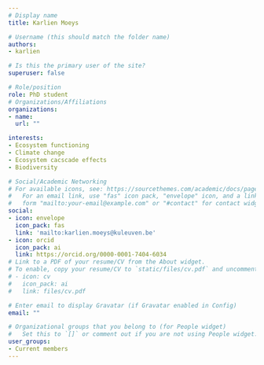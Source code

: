 ```yaml
---
# Display name
title: Karlien Moeys

# Username (this should match the folder name)
authors:
- karlien

# Is this the primary user of the site?
superuser: false

# Role/position
role: PhD student
# Organizations/Affiliations
organizations:
- name:
  url: ""

interests:
- Ecosystem functioning
- Climate change
- Ecosystem cacscade effects
- Biodiversity

# Social/Academic Networking
# For available icons, see: https://sourcethemes.com/academic/docs/page-builder/#icons
#   For an email link, use "fas" icon pack, "envelope" icon, and a link in the
#   form "mailto:your-email@example.com" or "#contact" for contact widget.
social:
- icon: envelope
  icon_pack: fas
  link: 'mailto:karlien.moeys@kuleuven.be'
- icon: orcid
  icon_pack: ai
  link: https://orcid.org/0000-0001-7404-6034
# Link to a PDF of your resume/CV from the About widget.
# To enable, copy your resume/CV to `static/files/cv.pdf` and uncomment the lines below.
# - icon: cv
#   icon_pack: ai
#   link: files/cv.pdf

# Enter email to display Gravatar (if Gravatar enabled in Config)
email: ""

# Organizational groups that you belong to (for People widget)
#   Set this to `[]` or comment out if you are not using People widget.
user_groups:
- Current members
---
```

